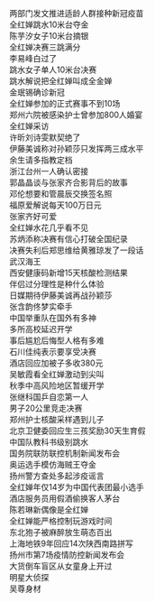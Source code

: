 两部门发文推进适龄人群接种新冠疫苗  
全红婵跳水10米台夺金  
陈芋汐女子10米台摘银  
全红婵决赛三跳满分  
李易峰白过了  
跳水女子单人10米台决赛  
跳水解说把全红婵叫成全金婵  
金珉锡确诊新冠  
全红婵参加的正式赛事不到10场  
郑州六院被感染护士曾参加800人婚宴  
全红婵采访  
许昕刘诗雯默契绝了  
伊藤美诚称对孙颖莎只发挥两三成水平  
余生请多指教定档  
浙江台州一人确认密接  
郭晶晶谈与张家齐合影背后的故事  
邓伦想要和管晨辰交换签名照  
福原爱解说每天100万日元  
张家齐好可爱  
全红婵水花几乎看不见  
苏炳添称决赛有信心打破全国纪录  
决赛失利后郑思维给黄雅琼发了一段话  
武汉海王  
西安健康码新增15天核酸检测结果  
伴侣过分理性是种什么体验  
日媒期待伊藤美诚再战孙颖莎  
张含韵佟梦实牵手  
中国举重队在国外有多神  
多所高校延迟开学  
事后尴尬后悔型人格有多难  
石川佳纯表示要享受决赛  
酒店回应加被子多收380元  
吴敏霞看全红婵激动到尖叫  
秋季中高风险地区暂缓开学  
张继科国乒自恋第一人  
男子20公里竞走决赛  
郑州护士核酸采样遇到儿子  
北京卫健委回应生三孩奖励30天生育假  
中国队教科书级别跳水  
国务院联防联控机制新闻发布会  
奥运选手模仿海贼王夺金  
扬州警方查处多起涉疫谣言  
全红婵年仅14岁为中国代表团最小选手  
酒店服务员用假酒偷换客人茅台  
陈若琳新偶像是全红婵  
全红婵能严格控制玩游戏时间  
东北狍子被麻醉放生萌态百出  
上海地铁9年回应14次陕西南路拼写  
扬州市第7场疫情防控新闻发布会  
大货倒车盲区从女童身上开过  
明星大侦探  
吴尊身材  
